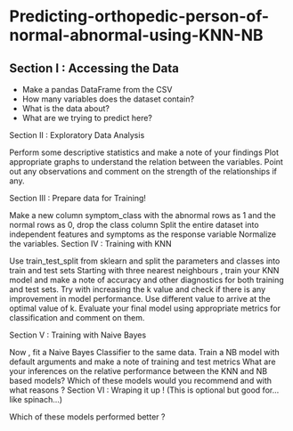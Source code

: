 # Predicting-orthopedic-person-of-normal-abnormal-using-KNN-NB


## Section I : Accessing the Data

- Make a pandas DataFrame from the CSV
- How many variables does the dataset contain?
- What is the data about?
- What are we trying to predict here?

Section II : Exploratory Data Analysis

Perform some descriptive statistics and make a note of your findings
Plot appropriate graphs to understand the relation between the variables.
Point out any observations and comment on the strength of the relationships if any.

Section III : Prepare data for Training!

Make a new column symptom_class with the abnormal rows as 1 and the normal rows as 0, drop the class column
Split the entire dataset into independent features and symptoms as the response variable
Normalize the variables.
Section IV : Training with KNN

Use train_test_split from sklearn and split the parameters and classes into train and test sets
Starting with three nearest neighbours , train your KNN model and make a note of accuracy and other diagnostics for both training and test sets.
Try with increasing the k value and check if there is any improvement in model performance. Use different value to arrive at the optimal value of k.
Evaluate your final model using appropriate metrics for classification and comment on them.

Section V : Training with Naive Bayes

Now , fit a Naive Bayes Classifier to the same data.
Train a NB model with default arguments and make a note of training and test metrics
What are your inferences on the relative performance between the KNN and NB based models?
Which of these models would you recommend and with what reasons ?
Section VI : Wraping it up ! (This is optional but good for... like spinach...)

Which of these models performed better ?
